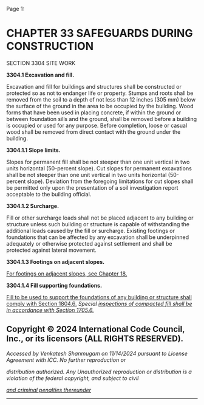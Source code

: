 Page 1:

# CHAPTER 33 SAFEGUARDS DURING CONSTRUCTION

 SECTION 3304
 SITE WORK

**3304.1 Excavation and fill.**


Excavation and fill for buildings and structures shall be constructed or protected so as not to endanger life or property.
Stumps and roots shall be removed from the soil to a depth of not less than 12 inches (305 mm) below the surface of the
ground in the area to be occupied by the building. Wood forms that have been used in placing concrete, if within the
ground or between foundation sills and the ground, shall be removed before a building is occupied or used for any
purpose. Before completion, loose or casual wood shall be removed from direct contact with the ground under the
building.


**3304.1.1 Slope limits.**


Slopes for permanent fill shall be not steeper than one unit vertical in two units horizontal (50-percent slope). Cut slopes
for permanent excavations shall be not steeper than one unit vertical in two units horizontal (50-percent slope).
Deviation from the foregoing limitations for cut slopes shall be permitted only upon the presentation of a soil
investigation report acceptable to the building official.


**3304.1.2 Surcharge.**


Fill or other surcharge loads shall not be placed adjacent to any building or structure unless such building or structure is
capable of withstanding the additional loads caused by the fill or surcharge. Existing footings or foundations that can be
affected by any excavation shall be underpinned adequately or otherwise protected against settlement and shall be
protected against lateral movement.


**3304.1.3 Footings on adjacent slopes.**

[For footings on adjacent slopes, see Chapter 18.](http://codes.iccsafe.org/#VACC2021P1_Ch18)

**3304.1.4 Fill supporting foundations.**


[Fill to be used to support the foundations of any building or structure shall comply with Section 1804.6.](http://codes.iccsafe.org/#VACC2021P1_Ch18_Sec1804.6) _Special_
_[inspections of compacted fill shall be in accordance with Section 1705.6.](http://codes.iccsafe.org/#VACC2021P1_Ch17_Sec1705.6)_

## Copyright © 2024 International Code Council, Inc., or its licensors (ALL RIGHTS RESERVED).

_Accessed by Venkatesh Shanmugam on 11/14/2024 pursuant to License Agreement with ICC. No further reproduction or_

_distribution authorized. Any Unauthorized reproduction or distribution is a violation of the federal copyright, and subject to civil_

_[and criminal penalties thereunder](http://codes.iccsafe.org/content/VACC2021P1/chapter-33-safeguards-during-construction#VACC2021P1_Ch33_Sec3304)_


-----



